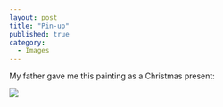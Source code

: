 ```yaml
---
layout: post
title: "Pin-up"
published: true
category:
  - Images
---
```

<p>My father gave me this painting as a Christmas present:</p>
<p><a href="http://picasaweb.google.com/olifante.pics/UsoDiMare/photo?authkey=HJWgfHVBrNk#5152891169192428354" name="Pin-up, by Uso di Mare"><img src="http://lh4.google.com/olifante.pics/R4K_N5n2Q0I/AAAAAAAAAJo/C-RHSJSuTu0/s400/Pinup%2C%20by%20Uso%20di%20Mare.png" /></a></p>

